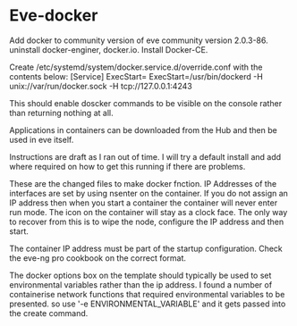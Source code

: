 # Eve-docker
Add docker to community version of eve community version 2.0.3-86.
uninstall docker-enginer, docker.io.
Install Docker-CE.

Create /etc/systemd/system/docker.service.d/override.conf with the contents below:
[Service]
ExecStart=
ExecStart=/usr/bin/dockerd -H unix://var/run/docker.sock -H tcp://127.0.0.1:4243

This should enable doscker commands to be visible on the console rather than returning nothing at all. 

Applications in containers can be downloaded from the Hub and then be used in eve itself. 

Instructions are draft as I ran out of time. I will try a default install and add where required on how to get this running if there are problems. 

These are the changed files to make docker fnction. IP Addresses of the interfaces are set by using nsenter on the container. If you do not assign an IP address then when you start a container the container will never enter run mode. The icon on the container will stay as a clock face. The only way to recover from this is to wipe the node, configure the IP address and then start. 

The container IP address must be part of the startup configuration. Check the eve-ng pro cookbook on the correct format.

The docker options box on the template should typically be used to set environmental variables rather than the ip address. I found a number of containerise network functions that required environmental variables to be presented. so use '-e ENVIRONMENTAL_VARIABLE' and it gets passed into the create command. 
